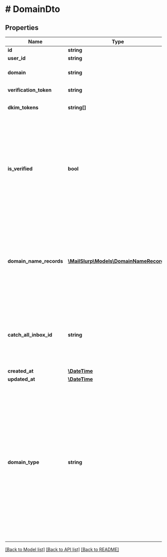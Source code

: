 # # DomainDto

## Properties

Name | Type | Description | Notes
------------ | ------------- | ------------- | -------------
**id** | **string** |  | 
**user_id** | **string** |  | 
**domain** | **string** | Custom domain name | 
**verification_token** | **string** | Verification tokens | 
**dkim_tokens** | **string[]** | Unique token DKIM tokens | 
**is_verified** | **bool** | Whether domain has been verified or not. If the domain is not verified after 72 hours there is most likely an issue with the domains DNS records. | 
**domain_name_records** | [**\MailSlurp\Models\DomainNameRecord[]**](DomainNameRecord) | List of DNS domain name records (C, MX, TXT) etc that you must add to the DNS server associated with your domain provider. | 
**catch_all_inbox_id** | **string** | The optional catch all inbox that will receive emails sent to the domain that cannot be matched. | [optional] 
**created_at** | [**\DateTime**](\DateTime) |  | 
**updated_at** | [**\DateTime**](\DateTime) |  | 
**domain_type** | **string** | Type of domain. Dictates type of inbox that can be created with domain. HTTP means inboxes are processed using SES while SMTP inboxes use a custom SMTP mail server. SMTP does not support sending so use HTTP for sending emails. | 

[[Back to Model list]](../../README#documentation-for-models) [[Back to API list]](../../README#documentation-for-api-endpoints) [[Back to README]](../../README)


